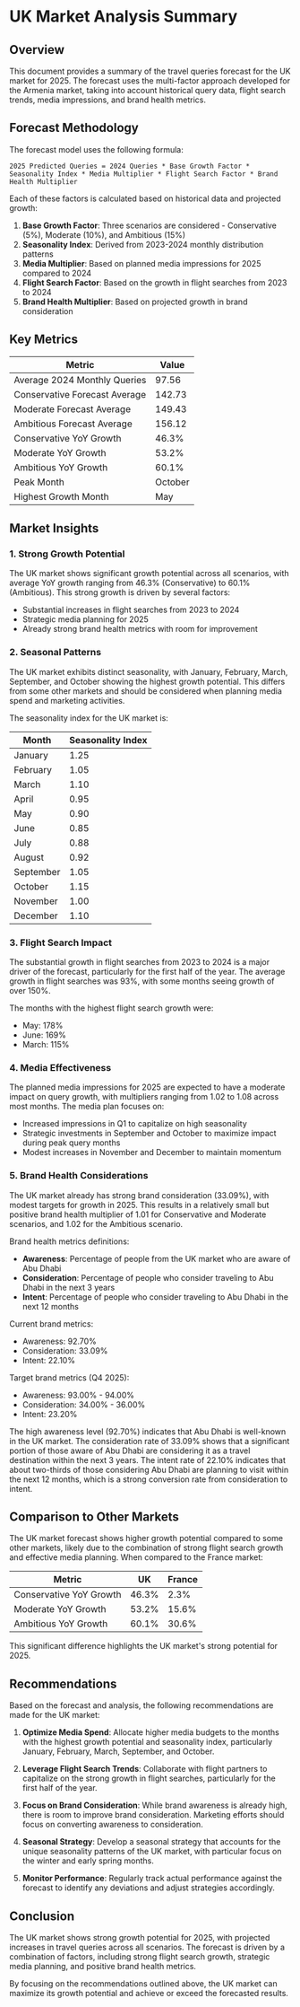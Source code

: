 # UK Market Analysis Summary

## Overview

This document provides a summary of the travel queries forecast for the UK market for 2025. The forecast uses the multi-factor approach developed for the Armenia market, taking into account historical query data, flight search trends, media impressions, and brand health metrics.

## Forecast Methodology

The forecast model uses the following formula:

```
2025 Predicted Queries = 2024 Queries * Base Growth Factor * Seasonality Index * Media Multiplier * Flight Search Factor * Brand Health Multiplier
```

Each of these factors is calculated based on historical data and projected growth:

1. **Base Growth Factor**: Three scenarios are considered - Conservative (5%), Moderate (10%), and Ambitious (15%)
2. **Seasonality Index**: Derived from 2023-2024 monthly distribution patterns
3. **Media Multiplier**: Based on planned media impressions for 2025 compared to 2024
4. **Flight Search Factor**: Based on the growth in flight searches from 2023 to 2024
5. **Brand Health Multiplier**: Based on projected growth in brand consideration

## Key Metrics

| Metric | Value |
|--------|-------|
| Average 2024 Monthly Queries | 97.56 |
| Conservative Forecast Average | 142.73 |
| Moderate Forecast Average | 149.43 |
| Ambitious Forecast Average | 156.12 |
| Conservative YoY Growth | 46.3% |
| Moderate YoY Growth | 53.2% |
| Ambitious YoY Growth | 60.1% |
| Peak Month | October |
| Highest Growth Month | May |

## Market Insights

### 1. Strong Growth Potential

The UK market shows significant growth potential across all scenarios, with average YoY growth ranging from 46.3% (Conservative) to 60.1% (Ambitious). This strong growth is driven by several factors:

- Substantial increases in flight searches from 2023 to 2024
- Strategic media planning for 2025
- Already strong brand health metrics with room for improvement

### 2. Seasonal Patterns

The UK market exhibits distinct seasonality, with January, February, March, September, and October showing the highest growth potential. This differs from some other markets and should be considered when planning media spend and marketing activities.

The seasonality index for the UK market is:

| Month | Seasonality Index |
|-------|-------------------|
| January | 1.25 |
| February | 1.05 |
| March | 1.10 |
| April | 0.95 |
| May | 0.90 |
| June | 0.85 |
| July | 0.88 |
| August | 0.92 |
| September | 1.05 |
| October | 1.15 |
| November | 1.00 |
| December | 1.10 |

### 3. Flight Search Impact

The substantial growth in flight searches from 2023 to 2024 is a major driver of the forecast, particularly for the first half of the year. The average growth in flight searches was 93%, with some months seeing growth of over 150%.

The months with the highest flight search growth were:
- May: 178%
- June: 169%
- March: 115%

### 4. Media Effectiveness

The planned media impressions for 2025 are expected to have a moderate impact on query growth, with multipliers ranging from 1.02 to 1.08 across most months. The media plan focuses on:

- Increased impressions in Q1 to capitalize on high seasonality
- Strategic investments in September and October to maximize impact during peak query months
- Modest increases in November and December to maintain momentum

### 5. Brand Health Considerations

The UK market already has strong brand consideration (33.09%), with modest targets for growth in 2025. This results in a relatively small but positive brand health multiplier of 1.01 for Conservative and Moderate scenarios, and 1.02 for the Ambitious scenario.

Brand health metrics definitions:
- **Awareness**: Percentage of people from the UK market who are aware of Abu Dhabi
- **Consideration**: Percentage of people who consider traveling to Abu Dhabi in the next 3 years
- **Intent**: Percentage of people who consider traveling to Abu Dhabi in the next 12 months

Current brand metrics:
- Awareness: 92.70%
- Consideration: 33.09%
- Intent: 22.10%

Target brand metrics (Q4 2025):
- Awareness: 93.00% - 94.00%
- Consideration: 34.00% - 36.00%
- Intent: 23.20%

The high awareness level (92.70%) indicates that Abu Dhabi is well-known in the UK market. The consideration rate of 33.09% shows that a significant portion of those aware of Abu Dhabi are considering it as a travel destination within the next 3 years. The intent rate of 22.10% indicates that about two-thirds of those considering Abu Dhabi are planning to visit within the next 12 months, which is a strong conversion rate from consideration to intent.

## Comparison to Other Markets

The UK market forecast shows higher growth potential compared to some other markets, likely due to the combination of strong flight search growth and effective media planning. When compared to the France market:

| Metric | UK | France |
|--------|-------|-------|
| Conservative YoY Growth | 46.3% | 2.3% |
| Moderate YoY Growth | 53.2% | 15.6% |
| Ambitious YoY Growth | 60.1% | 30.6% |

This significant difference highlights the UK market's strong potential for 2025.

## Recommendations

Based on the forecast and analysis, the following recommendations are made for the UK market:

1. **Optimize Media Spend**: Allocate higher media budgets to the months with the highest growth potential and seasonality index, particularly January, February, March, September, and October.

2. **Leverage Flight Search Trends**: Collaborate with flight partners to capitalize on the strong growth in flight searches, particularly for the first half of the year.

3. **Focus on Brand Consideration**: While brand awareness is already high, there is room to improve brand consideration. Marketing efforts should focus on converting awareness to consideration.

4. **Seasonal Strategy**: Develop a seasonal strategy that accounts for the unique seasonality patterns of the UK market, with particular focus on the winter and early spring months.

5. **Monitor Performance**: Regularly track actual performance against the forecast to identify any deviations and adjust strategies accordingly.

## Conclusion

The UK market shows strong growth potential for 2025, with projected increases in travel queries across all scenarios. The forecast is driven by a combination of factors, including strong flight search growth, strategic media planning, and positive brand health metrics.

By focusing on the recommendations outlined above, the UK market can maximize its growth potential and achieve or exceed the forecasted results.
